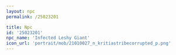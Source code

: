 ```yaml
---
layout: npc
permalink: /25023201

title: Npc
id: '25023201'
npc_name: 'Infected Leshy Giant'
icon_url: 'portrait/mob/21010027_n_kritiastribecorrupted_p.png'
---
```

